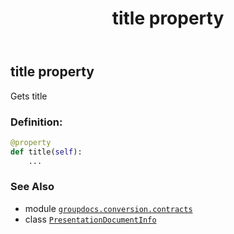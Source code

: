 ﻿---
title: title property
second_title: GroupDocs.Conversion for Python via .NET API References
description: 
type: docs
weight: 100
url: /python-net/groupdocs.conversion.contracts/presentationdocumentinfo/title/
is_root: false
---

## title property


Gets title
### Definition:
```python
@property
def title(self):
    ...
```

### See Also
* module [`groupdocs.conversion.contracts`](../../)
* class [`PresentationDocumentInfo`](/conversion/python-net/groupdocs.conversion.contracts/presentationdocumentinfo)
